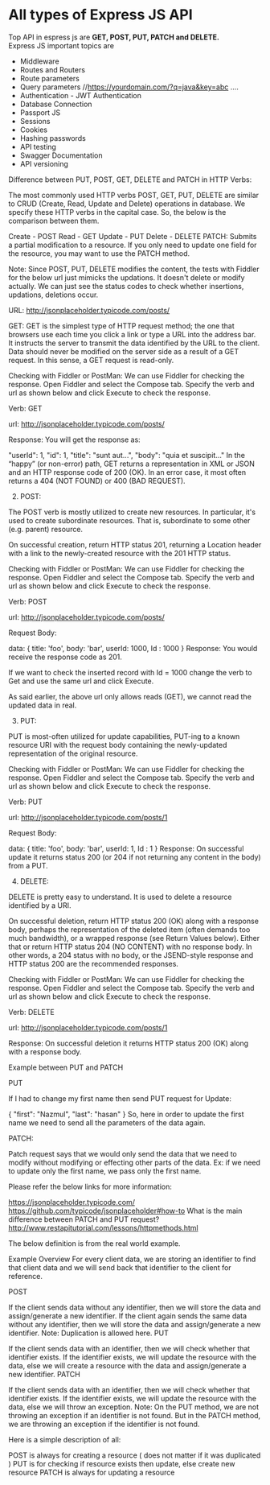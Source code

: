 # All types of Express JS API
Top API in espress js are **GET, POST, PUT, PATCH and DELETE.**   
Express JS  important topics are   
- Middleware
- Routes and Routers
- Route parameters
- Query parameters  //https://yourdomain.com/?q=java&key=abc ....
- Authentication - JWT Authentication
- Database Connection 
- Passport JS 
- Sessions
- Cookies 
- Hashing passwords
- API testing
- Swagger Documentation
- API versioning

Difference between PUT, POST, GET, DELETE and PATCH in HTTP Verbs:

The most commonly used HTTP verbs POST, GET, PUT, DELETE are similar to CRUD (Create, Read, Update and Delete) operations in database. We specify these HTTP verbs in the capital case. So, the below is the comparison between them.

Create - POST
Read - GET
Update - PUT
Delete - DELETE
PATCH: Submits a partial modification to a resource. If you only need to update one field for the resource, you may want to use the PATCH method.

Note:
Since POST, PUT, DELETE modifies the content, the tests with Fiddler for the below url just mimicks the updations. It doesn't delete or modify actually. We can just see the status codes to check whether insertions, updations, deletions occur.

URL: http://jsonplaceholder.typicode.com/posts/

GET:
GET is the simplest type of HTTP request method; the one that browsers use each time you click a link or type a URL into the address bar. It instructs the server to transmit the data identified by the URL to the client. Data should never be modified on the server side as a result of a GET request. In this sense, a GET request is read-only.

Checking with Fiddler or PostMan: We can use Fiddler for checking the response. Open Fiddler and select the Compose tab. Specify the verb and url as shown below and click Execute to check the response.

Verb: GET

url: http://jsonplaceholder.typicode.com/posts/

Response: You will get the response as:

"userId": 1,  "id": 1,  "title": "sunt aut...",  "body": "quia et suscipit..."
In the “happy” (or non-error) path, GET returns a representation in XML or JSON and an HTTP response code of 200 (OK). In an error case, it most often returns a 404 (NOT FOUND) or 400 (BAD REQUEST).

2) POST:

The POST verb is mostly utilized to create new resources. In particular, it's used to create subordinate resources. That is, subordinate to some other (e.g. parent) resource.

On successful creation, return HTTP status 201, returning a Location header with a link to the newly-created resource with the 201 HTTP status.

Checking with Fiddler or PostMan: We can use Fiddler for checking the response. Open Fiddler and select the Compose tab. Specify the verb and url as shown below and click Execute to check the response.

Verb: POST

url: http://jsonplaceholder.typicode.com/posts/

Request Body:

data: {
   title: 'foo',
   body: 'bar',
   userId: 1000,
   Id : 1000
}
Response: You would receive the response code as 201.

If we want to check the inserted record with Id = 1000 change the verb to Get and use the same url and click Execute.

As said earlier, the above url only allows reads (GET), we cannot read the updated data in real.

3) PUT:

PUT is most-often utilized for update capabilities, PUT-ing to a known resource URI with the request body containing the newly-updated representation of the original resource.

Checking with Fiddler or PostMan: We can use Fiddler for checking the response. Open Fiddler and select the Compose tab. Specify the verb and url as shown below and click Execute to check the response.

Verb: PUT

url: http://jsonplaceholder.typicode.com/posts/1

Request Body:

data: {
   title: 'foo',
   body: 'bar',
   userId: 1,
   Id : 1
}
Response: On successful update it returns status 200 (or 204 if not returning any content in the body) from a PUT.

4) DELETE:

DELETE is pretty easy to understand. It is used to delete a resource identified by a URI.

On successful deletion, return HTTP status 200 (OK) along with a response body, perhaps the representation of the deleted item (often demands too much bandwidth), or a wrapped response (see Return Values below). Either that or return HTTP status 204 (NO CONTENT) with no response body. In other words, a 204 status with no body, or the JSEND-style response and HTTP status 200 are the recommended responses.

Checking with Fiddler or PostMan: We can use Fiddler for checking the response. Open Fiddler and select the Compose tab. Specify the verb and url as shown below and click Execute to check the response.

Verb: DELETE

url: http://jsonplaceholder.typicode.com/posts/1

Response: On successful deletion it returns HTTP status 200 (OK) along with a response body.

Example between PUT and PATCH

PUT

If I had to change my first name then send PUT request for Update:

{ "first": "Nazmul", "last": "hasan" }
So, here in order to update the first name we need to send all the parameters of the data again.

PATCH:

Patch request says that we would only send the data that we need to modify without modifying or effecting other parts of the data. Ex: if we need to update only the first name, we pass only the first name.

Please refer the below links for more information:

https://jsonplaceholder.typicode.com/
https://github.com/typicode/jsonplaceholder#how-to
What is the main difference between PATCH and PUT request?
http://www.restapitutorial.com/lessons/httpmethods.html    


The below definition is from the real world example.

Example Overview
For every client data, we are storing an identifier to find that client data and we will send back that identifier to the client for reference.

POST

If the client sends data without any identifier, then we will store the data and assign/generate a new identifier.
If the client again sends the same data without any identifier, then we will store the data and assign/generate a new identifier.
Note: Duplication is allowed here.
PUT

If the client sends data with an identifier, then we will check whether that identifier exists. If the identifier exists, we will update the resource with the data, else we will create a resource with the data and assign/generate a new identifier.
PATCH

If the client sends data with an identifier, then we will check whether that identifier exists. If the identifier exists, we will update the resource with the data, else we will throw an exception.
Note: On the PUT method, we are not throwing an exception if an identifier is not found. But in the PATCH method, we are throwing an exception if the identifier is not found.    


Here is a simple description of all:

POST is always for creating a resource ( does not matter if it was duplicated )
PUT is for checking if resource exists then update, else create new resource
PATCH is always for updating a resource